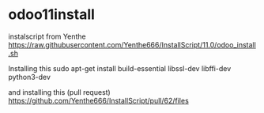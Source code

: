 # odoo11install
instalscript from Yenthe
https://raw.githubusercontent.com/Yenthe666/InstallScript/11.0/odoo_install.sh

Installing this
sudo apt-get install build-essential libssl-dev libffi-dev python3-dev

and installing this (pull request)
https://github.com/Yenthe666/InstallScript/pull/62/files
